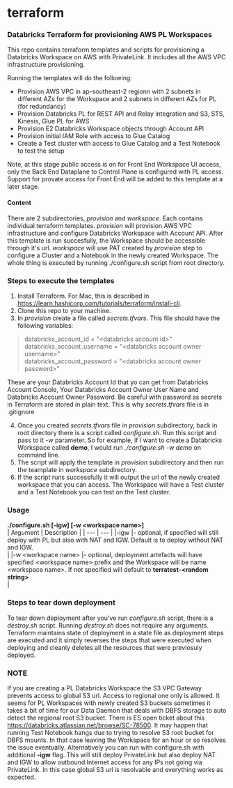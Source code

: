 # terraform
### Databricks Terraform for provisioning AWS PL Workspaces

This repo contains terraform templates and scripts for provisioning a Databricks Workspace on AWS with PrivateLink. It includes all the AWS VPC infrastructure provisioning.

Running the templates will do the following:
* Provision AWS VPC in ap-southeast-2 regionn with 2 subnets in different AZs for the Workspace and 2 subnets in different AZs for PL (for redundancy)
* Provision Databricks PL for REST API and Relay integration and S3, STS, Kinesis, Glue PL for AWS
* Provision E2 Databricks Workspace objects through Account API
* Provision initial IAM Role with access to Glue Catalog
* Create a Test cluster with access to Glue Catalog and a Test Notebook to test the setup

Note, at this stage public access is on for Front End Workspace UI access, only the Back End Dataplane to Control Plane is configured with PL access.
Support for provate access for Front End will be added to this template at a later stage.

#### Content
There are 2 subdirectories, *provision* and *workspace*. Each contains individual terraform templates.
*provision* will provision AWS VPC infrastructure and configure Databricks Workspace with Account API. After this template is run succesfully, the Workspace should be accessible through it's url.
*workspace* will use PAT created by *provision* step to configure a Cluster and a Notebook in the newly created Workspace.
The whole thing is executed by running ./configure.sh script from root directory.

### Steps to execute the templates

1. Install Terraform. For Mac, this is described in https://learn.hashicorp.com/tutorials/terraform/install-cli.
2. Clone this repo to your machine. 
3. In *provision* create a file called *secrets.tfvars*. This file should have the following variables:
> databricks_account_id       = "\<databricks account id>"<br>
> databricks_account_username = "\<databricks account owner username>"<br>
> databricks_account_password = "\<databricks account owner password>"<br>

These are your Databricks Account Id that yo can get from Databricks Account Console, Your Databricks Account Owner User Name and Databricks Account Owner Password. Be careful with password as secrets in Terraform are stored in plain text. This is why *secrets.tfvars* file is in .gitignore

4. Once you created *secrets.tfvars* file in *provision* subdirectory, back in root directory there is a script called *configure.sh*. Run this script and pass to it *-w <your workspace name>* parameter. So for example, if I want to create a Databricks Workspace called **demo**, I would run *./configure.sh -w demo* on command line.
5. The script will apply the template in *provision* subdirectory and then run the teamplate in *workspace* subdirectory.
6. If the script runs successfully it will output the url of the newly created workspace that you can access. The Workspace will have a Test cluster and a Test Notebook you can test on the Test cluster.

### Usage
**./configure.sh [-igw] [-w \<workspace name\>]**<br>
| Argument              | Description    |
| ---                   | ---            |
|\-igw                  |- optional, if specified will still deploy with PL but also with NAT and IGW. Default is to deploy without NAT and IGW.<br> |
|\-w \<workspace name\> |- optional, deployment artefacts will have specified \<workspace name\> prefix and the Workspace will be name \<workspace name\>. If not specified <workspace name> will default to **terratest-\<random string\>**<br> |

### Steps to tear down deployment
To tear down deployment after you've run *configure.sh* script, there is a *destroy.sh* script.
Running *destroy.sh* does not require any arguments. Terraform maintains state of deployment in a state file as deployment steps are executed and it simply reverses the steps that were executed when deploying and cleanly deletes all the resources that were previosuly deployed.

### NOTE
If you are creating a PL Databricks Workspace the S3 VPC Gateway prevents access to global S3 url. Access to regional one only is allowed. It seems for PL Workspaces with newly created S3 buckets sometimes it takes a bit of time for our Data Daemon that deals with DBFS storage to auto detect the regional root S3 bucket. There is ES open ticket about this https://databricks.atlassian.net/browse/SC-78500. It may happen that running Test Notebook hangs due to trying to resolve S3 root bucket for DBFS mounts. In that case leaving the Workspace for an hour or so resolves the issue eventually.
Alternatively you can run with configure.sh with additional **-igw** flag. This will still deploy PrivateLink but also deploy NAT and IGW to allow outbound Internet access for any IPs not going via PrivateLink. In this case global S3 url is resolvable and everything works as expected.


